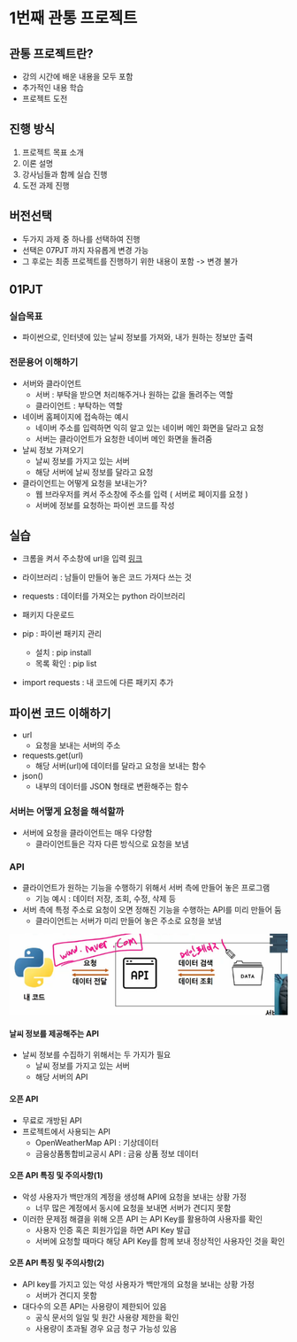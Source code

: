 # 1번째 관통 프로젝트

## 관통 프로젝트란?
- 강의 시간에 배운 내용을 모두 포함
- 추가적인 내용 학습
- 프로젝트 도전

## 진행 방식
1. 프로젝트 목표 소개
2. 이론 설명
3. 강사님들과 함께 실습 진행
4. 도전 과제 진행

## 버전선택

- 두가지 과제 중 하나를 선택하여 진행
- 선택은 07PJT 까지 자유롭게 변경 가능
- 그 후로는 최종 프로젝트를 진행하기 위한 내용이 포함 -> 변경 불가

## 01PJT

### 실습목표
- 파이썬으로, 인터넷에 있는 날씨 정보를 가져와, 내가 원하는 정보만 출력

### 전문용어 이해하기
- 서버와 클라이언트
    - 서버 : 부탁을 받으면 처리해주거나 원하는 값을 돌려주는 역할
    - 클라이언트 : 부탁하는 역할
- 네이버 홈페이지에 접속하는 예시
    - 네이버 주소를 입력하면 익히 알고 있는 네이버 메인 화면을 달라고 요청
    - 서버는 클라이언트가 요청한 네이버 메인 화면을 돌려줌
- 날씨 정보 가져오기
    - 날씨 정보를 가지고 있는 서버
    - 해당 서버에 날씨 정보를 달라고 요청
- 클라이언트는 어떻게 요청을 보내는가?
    - 웹 브라우저를 켜서 주소창에 주소를 입력 ( 서버로 페이지를 요청 )
    - 서버에 정보를 요청하는 파이썬 코드를 작성

## 실습
- 크롬을 켜서 주소창에 url을 입력
[링크]('https://fakestoreapi.com/carts')

- 라이브러리 : 남들이 만들어 놓은 코드 가져다 쓰는 것
- requests : 데이터를 가져오는 python 라이브러리 
- 패키지 다운로드
- pip : 파이썬 패키지 관리
    - 설치 : pip install
    - 목록 확인 : pip list
- import requests : 내 코드에 다른 패키지 추가

## 파이썬 코드 이해하기
- url
    - 요청을 보내는 서버의 주소
- requests.get(url)
    - 해당 서버(url)에 데이터를 달라고 요청을 보내는 함수
- json()
    - 내부의 데이터를 JSON 형태로 변환해주는 함수

### 서버는 어떻게 요청을 해석할까
- 서버에 요청을 클라이언트는 매우 다양함
    - 클라이언트들은 각자 다른 방식으로 요청을 보냄
### API
- 클라이언트가 원하는 기능을 수행하기 위해서 서버 측에 만들어 놓은 프로그램
    - 기능 예시 : 데이터 저장, 조회, 수정, 삭제 등
- 서버 측에 특정 주소로 요청이 오면 정해진 기능을 수행하는 API를 미리 만들어 둠
    - 클라이언트는 서버가 미리 만들어 놓은 주소로 요청을 보냄

![이미지](/images/API.png)

#### 날씨 정보를 제공해주는 API
- 날씨 정보를 수집하기 위해서는 두 가지가 필요
    - 날씨 정보를 가지고 있는 서버
    - 해당 서버의 API

#### 오픈 API
- 무료로 개방된 API
- 프로젝트에서 사용되는 API
    - OpenWeatherMap API : 기상데이터
    - 금융상품통합비교공시 API : 금융 상품 정보 데이터 

#### 오픈 API 특징 및 주의사항(1)
- 악성 사용자가 백만개의 계정을 생성해 API에 요청을 보내는 상황 가정
    - 너무 많은 계정에서 동시에 요청을 보내면 서버가 견디지 못함
- 이러한 문제점 해결을 위해 오픈 API 는 API Key를 활용하여 사용자를 확인
    - 사용자 인증 혹은 회원가입을 하면 API Key 발급
    - 서버에 요청할 때마다 해당 API Key를 함께 보내 정상적인 사용자인 것을 확인

#### 오픈 API 특징 및 주의사항(2)
- API key를 가지고 있는 악성 사용자가 백만개의 요청을 보내는 상황 가정
    - 서버가 견디지 못함
- 대다수의 오픈 API는 사용량이 제한되어 있음
    - 공식 문서의 일일 및 원간 사용량 제한을 확인
    - 사용량이 초과될 경우 요금 청구 가능성 있음



    
